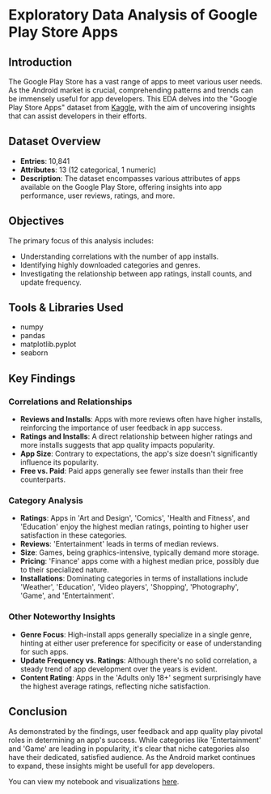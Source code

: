 # Exploratory Data Analysis of Google Play Store Apps

## Introduction
The Google Play Store has a vast range of apps to meet various user needs. As the Android market is crucial, comprehending patterns and trends can be immensely useful for app developers. This EDA delves into the "Google Play Store Apps" dataset from [Kaggle](https://www.kaggle.com/datasets/lava18/google-play-store-apps), with the aim of uncovering insights that can assist developers in their efforts.

## Dataset Overview
- **Entries**: 10,841
- **Attributes**: 13 (12 categorical, 1 numeric)
- **Description**: The dataset encompasses various attributes of apps available on the Google Play Store, offering insights into app performance, user reviews, ratings, and more.

## Objectives
The primary focus of this analysis includes:
- Understanding correlations with the number of app installs.
- Identifying highly downloaded categories and genres.
- Investigating the relationship between app ratings, install counts, and update frequency.

## Tools & Libraries Used
- numpy
- pandas
- matplotlib.pyplot
- seaborn

## Key Findings

### Correlations and Relationships
- **Reviews and Installs**: Apps with more reviews often have higher installs, reinforcing the importance of user feedback in app success.
- **Ratings and Installs**: A direct relationship between higher ratings and more installs suggests that app quality impacts popularity.
- **App Size**: Contrary to expectations, the app's size doesn't significantly influence its popularity.
- **Free vs. Paid**: Paid apps generally see fewer installs than their free counterparts.

### Category Analysis
- **Ratings**: Apps in 'Art and Design', 'Comics', 'Health and Fitness', and 'Education' enjoy the highest median ratings, pointing to higher user satisfaction in these categories.
- **Reviews**: 'Entertainment' leads in terms of median reviews.
- **Size**: Games, being graphics-intensive, typically demand more storage.
- **Pricing**: 'Finance' apps come with a highest median price, possibly due to their specialized nature.
- **Installations**: Dominating categories in terms of installations include 'Weather', 'Education', 'Video players', 'Shopping', 'Photography', 'Game', and 'Entertainment'.

### Other Noteworthy Insights
- **Genre Focus**: High-install apps generally specialize in a single genre, hinting at either user preference for specificity or ease of understanding for such apps.
- **Update Frequency vs. Ratings**: Although there's no solid correlation, a steady trend of app development over the years is evident.
- **Content Rating**: Apps in the 'Adults only 18+' segment surprisingly have the highest average ratings, reflecting niche satisfaction.

## Conclusion
As demonstrated by the findings, user feedback and app quality play pivotal roles in determining an app's success. While categories like 'Entertainment' and 'Game' are leading in popularity, it's clear that niche categories also have their dedicated, satisfied audience. As the Android market continues to expand, these insights might be usefull for app developers.


You can view my notebook and visualizations [here](https://nbviewer.org/github/sherniia/Google-Play-Store-App-EDA-Project/blob/main/Google_apps_EDA_1.ipynb). 


